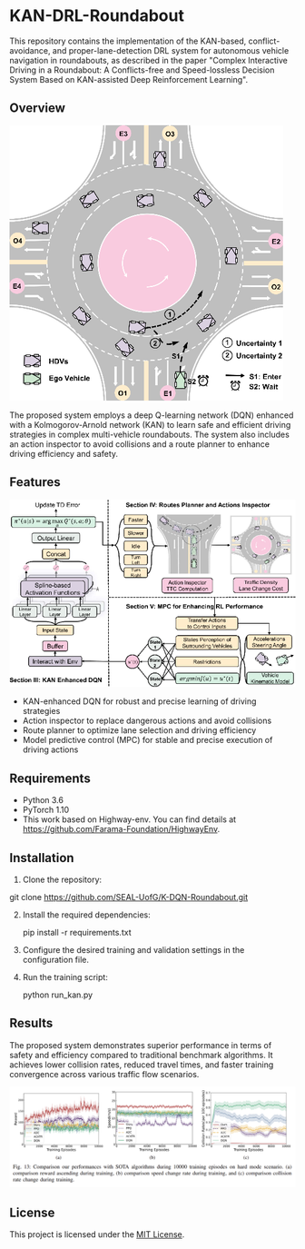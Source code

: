# KAN-DRL-Roundabout



This repository contains the implementation of the KAN-based, conflict-avoidance, and proper-lane-detection DRL system for autonomous vehicle navigation in roundabouts, as described in the paper "Complex Interactive Driving in a Roundabout: A Conflicts-free and Speed-lossless Decision System Based on KAN-assisted Deep Reinforcement Learning".



## Overview

![fig1](fig1.png)

The proposed system employs a deep Q-learning network (DQN) enhanced with a Kolmogorov-Arnold network (KAN) to learn safe and efficient driving strategies in complex multi-vehicle roundabouts. The system also includes an action inspector to avoid collisions and a route planner to enhance driving efficiency and safety.



## Features

![toc](toc.png)

- KAN-enhanced DQN for robust and precise learning of driving strategies
- Action inspector to replace dangerous actions and avoid collisions
- Route planner to optimize lane selection and driving efficiency
- Model predictive control (MPC) for stable and precise execution of driving actions



## Requirements

- Python 3.6
- PyTorch 1.10
- This work based on Highway-env. You can find details at https://github.com/Farama-Foundation/HighwayEnv.


## Installation

1. Clone the repository:

git clone https://github.com/SEAL-UofG/K-DQN-Roundabout.git

2. Install the required dependencies:

   pip install -r requirements.txt

3. Configure the desired training and validation settings in the configuration file.

4. Run the training script:

   python run_kan.py

## Results

The proposed system demonstrates superior performance in terms of safety and efficiency compared to traditional benchmark algorithms. It achieves lower collision rates, reduced travel times, and faster training convergence across various traffic flow scenarios.

![result](result.png)



## License

This project is licensed under the [MIT License](LICENSE).

